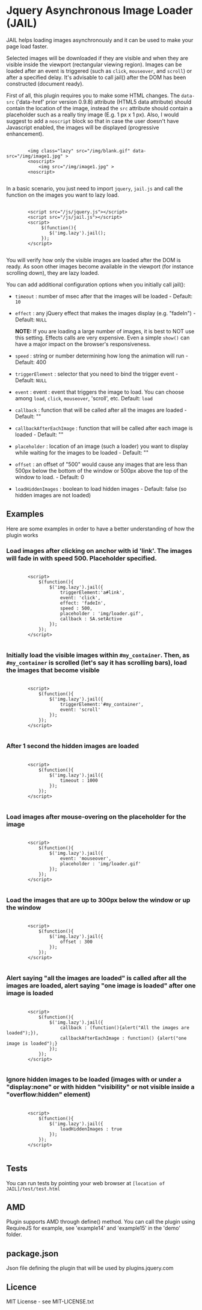 # Jquery Asynchronous Image Loader (JAIL)

JAIL helps loading images asynchronously and it can be used to make your page load faster. 

Selected images will be downloaded if they are visible and when they are visible inside the viewport (rectangular viewing region). Images can be loaded after an event is triggered (such as `click`, `mouseover`, and `scroll`) or after a specified delay.  It's advisable to call jail() after the DOM has been constructed (document ready).

First of all, this plugin requires you to make some HTML changes. The `data-src` ('data-href' prior version 0.9.8) attribute (HTML5 data attribute) should contain the location of the image, instead the `src` attribute should contain a placeholder such as a really tiny image (E.g. 1 px x 1 px). Also, I would suggest to add a `noscript` block so that in case the user doesn't have Javascript enabled, the images will be displayed (progressive enhancement).

<pre>
	<code>
		&lt;img class="lazy" src="/img/blank.gif" data-src="/img/image1.jpg" &gt;
		&lt;noscript&gt;
			&lt;img src="/img/image1.jpg" &gt;
		&lt;noscript&gt;
	</code>
</pre>

In a basic scenario, you just need to import `jquery`, `jail.js` and call the function on the images you want to lazy load.

<pre>
	<code>
		&lt;script src="/js/jquery.js"&gt;&lt;/script&gt;
		&lt;script src="/js/jail.js"&gt;&lt;/script&gt;
		&lt;script&gt;
			 $(function(){
			 	$('img.lazy').jail();
		     });
		&lt;/script&gt;
	</code>
</pre>

You will verify how only the visible images are loaded after the DOM is ready. As soon other images become available in the viewport (for instance scrolling down), they are lazy loaded.

You can add additional configuration options when you initially call jail():

* `timeout`     : number of msec after that the images will be loaded - Default: `10`
* `effect`      : any jQuery effect that makes the images display (e.g. "fadeIn") - Default: `NULL`

  **NOTE:** If you are loading a large number of images, it is best to NOT use this setting. Effects calls are very expensive. Even a simple `show()` can have a major impact on the browser's responsiveness.

* `speed`       : string or number determining how long the animation will run  - Default: 400
* `triggerElement`    : selector that you need to bind the trigger event - Default: `NULL`
* `event`       : event : event that triggers the image to load. You can choose among `load`, `click`, `mouseover`, 'scroll', etc. Default: `load`
* `callback`    : function that will be called after all the images are loaded - Default: ""
* `callbackAfterEachImage`    : function that will be called after each image is loaded - Default: ""
* `placeholder` : location of an image (such a loader) you want to display while waiting for the images to be loaded - Default: ""
* `offset`      : an offset of "500" would cause any images that are less than 500px below the bottom of the window or 500px above the top of the window to load. - Default: 0
* `loadHiddenImages` : boolean to load hidden images - Default: false (so hidden images are not loaded)

## Examples

Here are some examples in order to have a better understanding of how the plugin works

### Load images after clicking on anchor with id 'link'. The images will fade in with speed 500. Placeholder specified.

<pre>
	<code>
		&lt;script&gt;
			$(function(){
				$('img.lazy').jail({
					triggerElement:'a#link',
					event: 'click',
					effect: 'fadeIn',
					speed : 500,
					placeholder : 'img/loader.gif',
					callback : SA.setActive
				});
			});
		&lt;/script&gt;
	</code>
</pre>


### Initially load the visible images within `#my_container`. Then, as `#my_container` is scrolled (let's say it has scrolling bars), load the images that become visible

<pre>
	<code>
		&lt;script&gt;
			$(function(){
				$('img.lazy').jail({
					triggerElement:'#my_container',
					event: 'scroll'
				});
			});
		&lt;/script&gt;
	</code>
</pre>

### After 1 second the hidden images are loaded

<pre>
	<code>
		&lt;script&gt;
			$(function(){
				$('img.lazy').jail({
					timeout : 1000
				});
			});
		&lt;/script&gt;
	</code>
</pre>

### Load images after mouse-overing on the placeholder for the image

<pre>
	<code>
		&lt;script&gt;
			$(function(){
				$('img.lazy').jail({
					event: 'mouseover',
					placeholder : 'img/loader.gif'
				});
			});
		&lt;/script&gt;
	</code>
</pre>

### Load the images that are up to 300px below the window or up the window

<pre>
	<code>
		&lt;script&gt;
			$(function(){
				$('img.lazy').jail({
					offset : 300
				});
			});
		&lt;/script&gt;
	</code>
</pre>

### Alert saying "all the images are loaded" is called after all the images are loaded, alert saying "one image is loaded" after one image is loaded 

<pre>
	<code>
		&lt;script&gt;
			$(function(){
				$('img.lazy').jail({
					callback : (function(){alert("All the images are loaded");}),
					callbackAfterEachImage : function() {alert("one image is loaded");}
				});
			});
		&lt;/script&gt;
	</code>
</pre>

### Ignore hidden images to be loaded (images with or under a "display:none" or with hidden "visibility" or not visible inside a "overflow:hidden" element)
<pre>
	<code>
		&lt;script&gt;
			$(function(){
				$('img.lazy').jail({
					loadHiddenImages : true
				});
			});
		&lt;/script&gt;
	</code>
</pre>

## Tests

You can run tests by pointing your web browser at `[location of JAIL]/test/test.html`

## AMD

Plugin supports AMD through define() method. You can call the plugin using RequireJS for example, see 'example14' and 'example15' in the 'demo' folder.

## package.json

Json file defining the plugin that will be used by plugins.jquery.com

## Licence

MIT License - see MIT-LICENSE.txt
